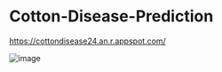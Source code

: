 # Cotton-Disease-Prediction

https://cottondisease24.an.r.appspot.com/

![image](https://user-images.githubusercontent.com/13614668/113509075-39e3b700-9571-11eb-990c-7253166f12af.png)
